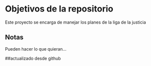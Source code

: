 # Objetivos de la repositorio

Este proyecto se encarga de manejar los planes de la liga de la justicia


## Notas
Pueden hacer lo que quieran...

##actualizado desde github
